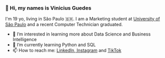 ### 👋 Hi, my names is Vinicius Guedes
I'm 19 yo, living in São Paulo 🇧🇷.
I am a Marketing student at <a href="https://en.wikipedia.org/wiki/University_of_S%C3%A3o_Paulo">University of São Paulo</a> and a recent Computer Technician graduated. 

- 👀 I’m interested in learning more about Data Science and Business Intelligence
- 🌱 I’m currently learning Python and SQL 
- 📫 How to reach me: <a href="https://www.linkedin.com/in/vinicius-g7">LinkedIn</a>,<a href="https://www.instagram.com/talvezcavini"> Instagram</a> and <a href="https://www.tiktok.com/@talvezcavini">TikTok</a>

<!---
talvezcavini/talvezcavini is a ✨ special ✨ repository because its `README.md` (this file) appears on your GitHub profile.
You can click the Preview link to take a look at your changes.
--->

